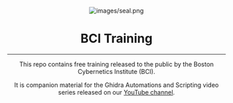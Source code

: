 <div align="center">

![images/seal.png](images/seal.png)

<h1>BCI Training</h1>

---

This repo contains free training released to the public by the Boston Cybernetics Institute (BCI).

It is companion material for the Ghidra Automations and Scripting video series released on our [YouTube channel](https://www.youtube.com/@bostoncybernetics407).
